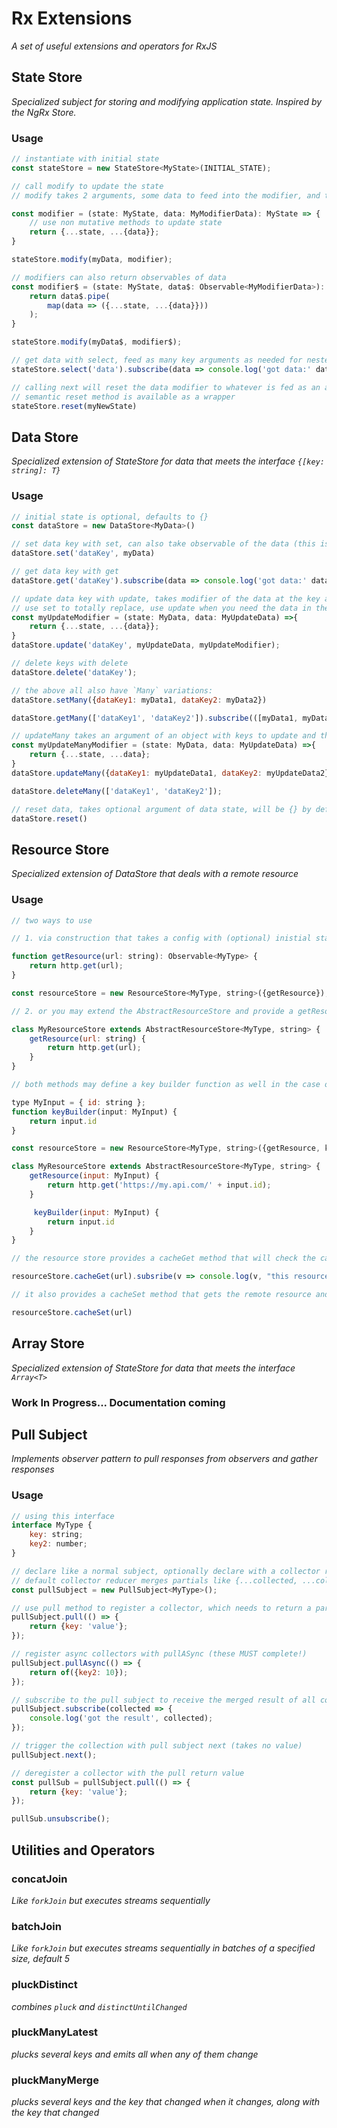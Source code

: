 # Rx Extensions

*A set of useful extensions and operators for RxJS*

## State Store

*Specialized subject for storing and modifying application state.  Inspired by the NgRx Store.*

### Usage

```javascript
// instantiate with initial state
const stateStore = new StateStore<MyState>(INITIAL_STATE);

// call modify to update the state
// modify takes 2 arguments, some data to feed into the modifier, and the modifier itself which is a function that updates the state

const modifier = (state: MyState, data: MyModifierData): MyState => {
    // use non mutative methods to update state
    return {...state, ...{data}};
}

stateStore.modify(myData, modifier);

// modifiers can also return observables of data
const modifier$ = (state: MyState, data$: Observable<MyModifierData>): Observable<MyState> => {
    return data$.pipe(
        map(data => ({...state, ...{data}}))
    );
}

stateStore.modify(myData$, modifier$);

// get data with select, feed as many key arguments as needed for nested keys
stateStore.select('data').subscribe(data => console.log('got data:' data));

// calling next will reset the data modifier to whatever is fed as an argument
// semantic reset method is available as a wrapper
stateStore.reset(myNewState)
```

## Data Store

*Specialized extension of StateStore for data that meets the interface `{[key: string]: T}`*

### Usage

```javascript
// initial state is optional, defaults to {}
const dataStore = new DataStore<MyData>()

// set data key with set, can also take observable of the data (this is true for all set and update operations)
dataStore.set('dataKey', myData)

// get data key with get
dataStore.get('dataKey').subscribe(data => console.log('got data:' data));

// update data key with update, takes modifier of the data at the key and data to update (can return observable)
// use set to totally replace, use update when you need the data in the store to make the update
const myUpdateModifier = (state: MyData, data: MyUpdateData) =>{
    return {...state, ...{data}};
}
dataStore.update('dataKey', myUpdateData, myUpdateModifier);

// delete keys with delete
dataStore.delete('dataKey');

// the above all also have `Many` variations:
dataStore.setMany({dataKey1: myData1, dataKey2: myData2})

dataStore.getMany(['dataKey1', 'dataKey2']).subscribe(([myData1, myData2]) => console.log(myData1, myData2));

// updateMany takes an argument of an object with keys to update and the data to use in the update, and the modifier to run on each key
const myUpdateManyModifier = (state: MyData, data: MyUpdateData) =>{
    return {...state, ...data};
}
dataStore.updateMany({dataKey1: myUpdateData1, dataKey2: myUpdateData2}, myUpdateManyModifier);

dataStore.deleteMany(['dataKey1', 'dataKey2']);

// reset data, takes optional argument of data state, will be {} by default
dataStore.reset()
```

## Resource Store

*Specialized extension of DataStore that deals with a remote resource*

### Usage

```javascript
// two ways to use

// 1. via construction that takes a config with (optional) inistial state and a function to fetch the remote resource

function getResource(url: string): Observable<MyType> {
    return http.get(url);
}

const resourceStore = new ResourceStore<MyType, string>({getResource});

// 2. or you may extend the AbstractResourceStore and provide a getResource function

class MyResourceStore extends AbstractResourceStore<MyType, string> {
    getResource(url: string) {
        return http.get(url);
    }
}

// both methods may define a key builder function as well in the case of more complex input:

type MyInput = { id: string };
function keyBuilder(input: MyInput) {
    return input.id
}

const resourceStore = new ResourceStore<MyType, string>({getResource, keyBuilder});

class MyResourceStore extends AbstractResourceStore<MyType, string> {
    getResource(input: MyInput) {
        return http.get('https://my.api.com/' + input.id);
    }

     keyBuilder(input: MyInput) {
        return input.id
    }
}

// the resource store provides a cacheGet method that will check the cache, if it's not there, it will call the getResource method and set it

resourceStore.cacheGet(url).subsribe(v => console.log(v, "this resource was fetched from cache or remote!"))

// it also provides a cacheSet method that gets the remote resource and populates the cache with the response

resourceStore.cacheSet(url)
```

## Array Store

*Specialized extension of StateStore for data that meets the interface `Array<T>`*

### Work In Progress... Documentation coming

## Pull Subject

*Implements observer pattern to pull responses from observers and gather responses*

### Usage

```javascript
// using this interface
interface MyType {
    key: string;
    key2: number;
}

// declare like a normal subject, optionally declare with a collector reducer and initial reducer value
// default collector reducer merges partials like {...collected, ...collector}, default init = {}
const pullSubject = new PullSubject<MyType>();

// use pull method to register a collector, which needs to return a partial type
pullSubject.pull(() => {
    return {key: 'value'};
});

// register async collectors with pullASync (these MUST complete!)
pullSubject.pullAsync(() => {
    return of({key2: 10});
});

// subscribe to the pull subject to receive the merged result of all collectors
pullSubject.subscribe(collected => {
    console.log('got the result', collected);
});

// trigger the collection with pull subject next (takes no value)
pullSubject.next();

// deregister a collector with the pull return value
const pullSub = pullSubject.pull(() => {
    return {key: 'value'};
});

pullSub.unsubscribe();
```

## Utilities and Operators

### concatJoin

*Like `forkJoin` but executes streams sequentially*

### batchJoin

*Like `forkJoin` but executes streams sequentially in batches of a specified size, default 5*

### pluckDistinct

*combines `pluck` and `distinctUntilChanged`*

### pluckManyLatest

*plucks several keys and emits all when any of them change*

### pluckManyMerge

*plucks several keys and the key that changed when it changes, along with the key that changed*